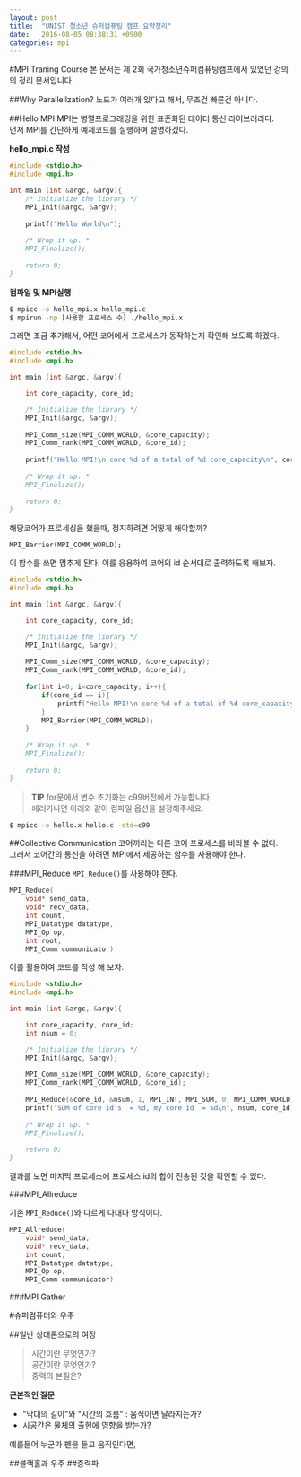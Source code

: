 ```yaml
---
layout: post
title:  "UNIST 청소년 슈퍼컴퓨팅 캠프 요약정리"
date:   2016-08-05 08:38:31 +0900
categories: mpi
---
```


#MPI Traning Course
본 문서는 제 2회 국가청소년슈퍼컴퓨팅캠프에서 있었던 강의의 정리 문서입니다.

##Why Parallellzation?
노드가 여러개 있다고 해서, 무조건 빠른건 아니다.
 
##Hello MPI
MPI는 병렬프로그래밍을 위한 표준화된 데이터 통신 라이브러리다.<br>
먼저 MPI를 간단하게 예제코드를 실행하며 설명하겠다.

**hello_mpi.c 작성**

```C
#include <stdio.h>
#include <mpi.h>

int main (int &argc, &argv){
	/* Initialize the library */
	MPI_Init(&argc, &argv);
	
	printf("Hello World\n");
	
	/* Wrap it up. *
	MPI_Finalize();
	
	return 0;
}

```

**컴파일 및 MPI실행**

```bash
$ mpicc -o hello_mpi.x hello_mpi.c
$ mpirun -np [사용할 프로세스 수] ./hello_mpi.x
```

그러면 조금 추가해서, 어떤 코어에서 프로세스가 동작하는지 확인해 보도록 하겠다.

```C
#include <stdio.h>
#include <mpi.h>

int main (int &argc, &argv){

	int core_capacity, core_id;

	/* Initialize the library */
	MPI_Init(&argc, &argv);
	
	MPI_Comm_size(MPI_COMM_WORLD, &core_capacity);
	MPI_Comm_rank(MPI_COMM_WORLD, &core_id);
	
	printf("Hello MPI!\n core %d of a total of %d core_capacity\n", core_id, core_capacity);
	
	/* Wrap it up. *
	MPI_Finalize();
	
	return 0;
}
```

해당코어가 프로세싱을 했을때, 정지하려면 어떻게 해야할까?

```
MPI_Barrier(MPI_COMM_WORLD);
```

이 함수를 쓰면 멈추게 된다. 이를 응용하여 코어의 id 순서대로 출력하도록 해보자.

```C
#include <stdio.h>
#include <mpi.h>

int main (int &argc, &argv){

	int core_capacity, core_id;

	/* Initialize the library */
	MPI_Init(&argc, &argv);
	
	MPI_Comm_size(MPI_COMM_WORLD, &core_capacity);
	MPI_Comm_rank(MPI_COMM_WORLD, &core_id);
	
	for(int i=0; i<core_capacity; i++){
		if(core_id == i){
			printf("Hello MPI!\n core %d of a total of %d core_capacity\n", core_id, core_capacity);
		}
		MPI_Barrier(MPI_COMM_WORLD);
	}
	
	/* Wrap it up. *
	MPI_Finalize();
	
	return 0;
}

```


>**TIP** for문에서 변수 초기화는 c99버전에서 가능합니다.<br>
>에러가나면 아래와 같이 컴파일 옵션을 설정해주세요.

```bash
$ mpicc -o hello.x hello.c -std=c99
```

##Collective Communication
코어끼리는 다른 코어 프로세스를 바라볼 수 없다.<br>
그래서 코어간의 통신을 하려면 MPI에서 제공하는 함수를 사용해야 한다.

###MPI_Reduce
 `MPI_Reduce()`를 사용해야 한다.

```C
MPI_Reduce(
    void* send_data,
    void* recv_data,
    int count,
    MPI_Datatype datatype,
    MPI_Op op,
    int root,
    MPI_Comm communicator)
```
이를 활용하여 코드를 작성 해 보자.

```C
#include <stdio.h>
#include <mpi.h>

int main (int &argc, &argv){

	int core_capacity, core_id;
	int nsum = 0;

	/* Initialize the library */
	MPI_Init(&argc, &argv);
	
	MPI_Comm_size(MPI_COMM_WORLD, &core_capacity);
	MPI_Comm_rank(MPI_COMM_WORLD, &core_id);
	
	MPI_Reduce(&core_id, &nsum, 1, MPI_INT, MPI_SUM, 0, MPI_COMM_WORLD);
	printf("SUM of core id's  = %d, my core id  = %d\n", nsum, core_id);
	
	/* Wrap it up. *
	MPI_Finalize();
	
	return 0;
}

```
결과를 보면 마지막 프로세스에 프로세스 id의 합이  전송된 것을 확인할 수 있다.

###MPI_Allreduce

기존 `MPI_Reduce()`와 다르게 다대다 방식이다.

```C
MPI_Allreduce(
    void* send_data,
    void* recv_data,
    int count,
    MPI_Datatype datatype,
    MPI_Op op,
    MPI_Comm communicator)
```

###MPI Gather

#슈퍼컴퓨터와 우주


##일반 상대론으로의 여정
> 시간이란 무엇인가?<br>
> 공간이란 무엇인가?<br>
> 중력의 본질은?

**근본적인 질문**

 - "막대의 길이"와 "시간의 흐름" : 움직이면 달라지는가?
 - 시공간은 물체의 출현에 영향을 받는가?

 예를들어 누군가 펜을 들고 움직인다면, 

##블랙홀과 우주
##중력파
